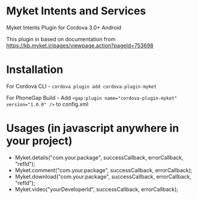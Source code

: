 Myket Intents and Services
==========================

Myket Intents Plugin for Cordova 3.0+ Android

This plugin in based on documentation from https://kb.myket.ir/pages/viewpage.action?pageId=753698

Installation
===========

For Cordova CLI -
`cordova plugin add cordova-plugin-myket`

For PhoneGap Build -
Add `<gap:plugin name="cordova-plugin-myket" version="1.0.0" />` to config.xml

Usages (in javascript anywhere in your project)
===============================================

- Myket.details("com.your.package", successCallback, errorCallback, "refId");
- Myket.comment("com.your.package", successCallback, errorCallback);
- Myket.download("com.your.package", successCallback, errorCallback, "refId");
- Myket.video("yourDeveloperId", successCallback, errorCallback);
